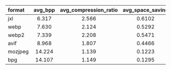 |format |avg_bpp|avg_compression_ratio|avg_space_saving|wavg_encode_time|wavg_decode_time|weissman_score|
|:------|:-----:|:-------------------:|:--------------:|:--------------:|:--------------:|:------------:|
|jxl    |  6.317|                2.566|          0.6102|          20.764|          3.8462|        2.0517|
|webp   |  7.630|                2.124|          0.5292|          57.190|          2.9674|        1.5415|
|webp2  |  7.339|                2.208|          0.5471|          96.477|          5.8577|        1.5296|
|avif   |  8.968|                1.807|          0.4466|         152.072|          0.8917|        1.2040|
|mozjpeg| 14.224|                1.139|          0.1223|           8.584|          0.4867|        1.0000|
|bpg    | 14.107|                1.149|          0.1295|          18.193|          4.3567|        0.9311|

